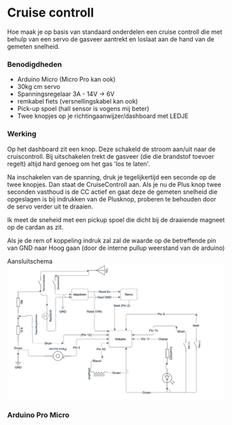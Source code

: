 # Cruise controll
Hoe maak je op basis van standaard onderdelen een cruise controll die met behulp van een servo de gasveer aantrekt en loslaat aan de hand van de gemeten snelheid.

### Benodigdheden

* Arduino Micro (Micro Pro kan ook)
* 30kg cm servo
* Spanningsregelaar 3A - 14V -> 6V
* remkabel fiets (versnellingskabel kan ook)
* Pick-up spoel (hall sensor is vogens mij beter)
* Twee knopjes op je richtingaanwijzer/dashboard met LEDJE

### Werking
Op het dashboard zit een knop. Deze schakeld de stroom aan/uit naar de cruiscontroll. Bij uitschakelen trekt de gasveer (die die brandstof toevoer regelt) altijd hard genoeg om het gas 'los te laten'.

Na inschakelen van de spanning, druk je tegelijkertijd een seconde op de twee knopjes. Dan staat de CruiseControll aan. Als je nu de Plus knop twee seconden vasthoud is de CC actief en gaat deze de gemeten snelheid die opgeslagen is bij indrukken van de Plusknop, proberen te behouden door de servo verder uit te draaien. 

Ik meet de sneheid met een pickup spoel die dicht bij de draaiende magneet op de cardan as zit.

Als je de rem of koppeling indruk zal zal de waarde op de betreffende pin van GND naar Hoog gaan (door de interne pullup weerstand van de arduino)

Aansluitschema
![](images/Aansluitschema.jpg)

### Arduino Pro Micro

